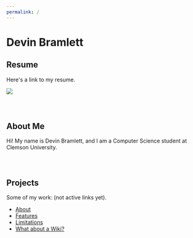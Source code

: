 ```yaml
---
permalink: /
---
```

# **Devin Bramlett**

## Resume
Here's a link to my resume.

[//]: # (I got rid of center so that it will be aligned left)
[//]: # (The target="_blank" is to open the link in a new tab)
<div align="">
    <a href="https://docs.google.com/document/d/1gLyUIw3TKcWr22TKjy8_VwMQVmGr9y8ykJOBIJSFbQ8/edit?tab=t.0#heading=h.x8fm1uorkbaw" target="_blank">
        <img src="https://img.shields.io/badge/Devin's%20Resume-blue">
    </a>
</div>

[//]: # (this is to add space)
<br style="line-height: 2em;">

## About Me
Hi! My name is Devin Bramlett, and I am a Computer Science student at Clemson University. 

[//]: # (this is to add space)
<br style="line-height: 2em;">

## Projects
Some of my work: (not active links yet).

- [About](about.md)
- [Features](features.md)
- [Limitations](limitations.md)
- [What about a Wiki?](wiki.md)



